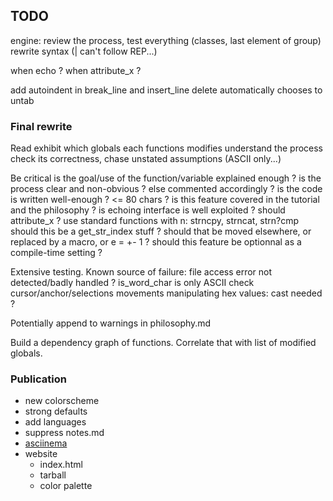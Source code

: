 ## TODO

engine:
    review the process, test everything (classes, last element of group)
    rewrite syntax (| can't follow REP...)

when echo ?
when attribute_x ?

add autoindent in break_line and insert_line
delete automatically chooses to untab


### Final rewrite

Read
    exhibit which globals each functions modifies
    understand the process
    check its correctness, chase unstated assumptions (ASCII only...)

Be critical
    is the goal/use of the function/variable explained enough ?
    is the process clear and non-obvious ? else commented accordingly ?
    is the code is written well-enough ? <= 80 chars ?
    is this feature covered in the tutorial and the philosophy ?
    is echoing interface is well exploited ? should attribute_x ?
    use standard functions with n: strncpy, strncat, strn?cmp
    should this be a get_str_index stuff ?
    should that be moved elsewhere, or replaced by a macro, or e = +- 1 ?
    should this feature be optionnal as a compile-time setting ?

Extensive testing. Known source of failure:
    file access error not detected/badly handled ?
    is_word_char is only ASCII
    check cursor/anchor/selections movements
    manipulating hex values: cast needed ?

Potentially append to warnings in philosophy.md

Build a dependency graph of functions. Correlate that with list of modified
globals.


### Publication

* new colorscheme
* strong defaults
* add languages
* suppress notes.md
* [asciinema](https://asciinema.org)
* website
    * index.html
    * tarball
    * color palette

